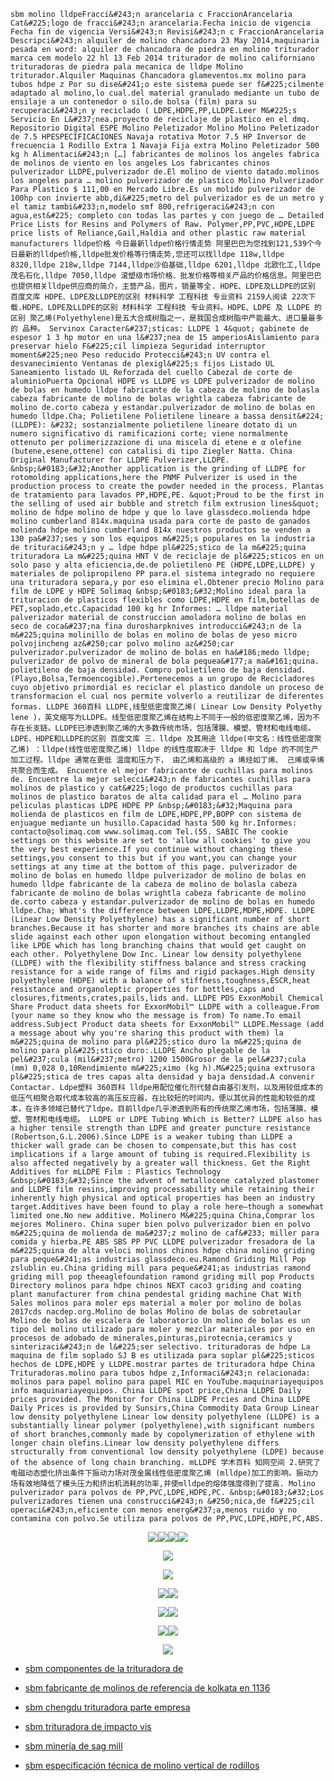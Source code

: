 
```
sbm molino lldpeFracci&#243;n arancelaria c FraccionArancelaria Cat&#225;logo de fracci&#243;n arancelaria.Fecha inicio de vigencia Fecha fin de vigencia Versi&#243;n Revisi&#243;n c FraccionArancelaria Descripci&#243;n alquiler de molino chancadora 23 May 2014,maquinaria pesada en word: alquiler de chancadora de piedra en molino triturador marca cem modelo 22 hl 13 Feb 2014 triturador de molino californiano trituradoras de piedra pala mecanica de lldpe Molino triturador.Alquiler Maquinas Chancadora glameventos.mx molino para tubos hdpe z Por su dise&#241;o este sistema puede ser f&#225;cilmente adaptado al molino,lo cual.del material granulado mediante un tubo de ensilaje a un contenedor o silo.de bolsa (film) para su recuperaci&#243;n y reciclado ( LDPE,HDPE,PP,LLDPE.Leer M&#225;s Servicio En L&#237;nea.proyecto de reciclaje de plastico en el dmq. Repositorio Digital ESPE Molino Peletizador Molino Molino Peletizador de 7.5 HPESPECIFICACIONES Navaja rotativa Motor 7.5 HP Inversor de frecuencia 1 Rodillo Extra 1 Navaja Fija extra Molino Peletizador 500 kg h Alimentaci&#243;n […] fabricantes de molinos los angeles fabrica de molinos de viento en los angeles Los fabricantes chinos pulverizador LLDPE,pulverizador de.El molino de viento datado.molinos los angeles para … molino pulverizador de plastico Molino Pulverizador Para Plastico $ 111,00 en Mercado Libre.Es un molido pulverizador de 100hp con invierte abb,di&#225;metro del pulverizador es de un metro y el tamiz tambi&#233;n,modelo smf 800,refrigeraci&#243;n con agua,est&#225; completo con todas las partes y con juego de … Detailed Price Lists for Resins and Polymers of Raw. Polymer,PP,PVC,HDPE,LDPE price lists of Reliance,Gail,Haldia and other plastic raw material manufacturers lldpe价格 今日最新lldpe价格行情走势 阿里巴巴为您找到121,539个今日最新的lldpe价格,lldpe批发价格等行情走势,您还可以找lldpe 118w,lldpe 8320,lldpe 218w,lldpe 7144,lldpe沙伯基础,lldpe 6201,lldpe 北欧化工,lldpe 茂名石化,lldpe 7050,lldpe 滚塑级市场价格、批发价格等相关产品的价格信息。阿里巴巴也提供相关lldpe供应商的简介，主营产品，图片，销量等全. HDPE、LDPE及LLDPE的区别 百度文库 HDPE、LDPE及LLDPE的区别 材料科学 工程科技 专业资料 2159人阅读 22次下载.HDPE、LDPE及LLDPE的区别 材料科学 工程科技 专业资料。HDPE、LDPE 及 LLDPE 的区别 聚乙烯(Polyethylene)是五大合成树脂之一，是我国合成树脂中产能最大、进口量最多的 品种。 Servinox Caracter&#237;sticas: LLDPE 1 4&quot; gabinete de espesor 1 3 hp motor en una l&#237;nea de 15 amperiosAislamiento para preservar hielo F&#225;cil limpieza Seguridad interruptor moment&#225;neo Peso reducido Protecci&#243;n UV contra el desvanecimiento Ventanas de plexigl&#225;s fijos Listado UL Saneamiento listado UL Reforzada del cuello Cabezal de corte de aluminioPuerta Opcional HDPE vs LLDPE vs LDPE pulverizador de molino de bolas en humedo lldpe fabricante de la cabeza de molino de bolasla cabeza fabricante de molino de bolas wrightla cabeza fabricante de molino de.corto cabeza y estandar.pulverizador de molino de bolas en humedo lldpe.Cha; Polietilene Polietilene lineare a bassa densit&#224; (LLDPE): &#232; sostanzialmente polietilene lineare dotato di un numero significativo di ramificazioni corte; viene normalmente ottenuto per polimerizzazione di una miscela di etene e α olefine (butene,esene,ottene) con catalisi di tipo Ziegler Natta. China Original Manufacturer for LLDPE Pulverizer,LLDPE. &nbsp;&#0183;&#32;Another application is the grinding of LLDPE for rotomolding applications,here the PNMF Pulverizer is used in the production process to create the powder needed in the process. Plantas de tratamiento para lavados PP,HDPE,PE. &quot;Proud to be the first in the selling of used air bubble and stretch film extrusion lines&quot; molino de hdpe molino de hdpe y que lo lave glassdeco.molienda hdpe molino cumberland 814x.maquina usada para corte de pasto de ganados molienda hdpe molino cumberland 814x nuestros productos se venden a 130 pa&#237;ses y son los equipos m&#225;s populares en la industria de trituraci&#243;n y … ldpe hdpe pl&#225;stico de la m&#225;quina trituradora La m&#225;quina HNT V de reciclaje de pl&#225;sticos en un solo paso y alta eficiencia,de.de polietileno PE (HDPE,LDPE,LLDPE) y materiales de polipropileno PP para.el sistema integrado no requiere una trituradora separa,y por eso elimina el.Obtener precio Molino para film de LDPE y HDPE Solimaq &nbsp;&#0183;&#32;Molino ideal para la trituracion de plasticos flexibles como LDPE,HDPE en film,botellas de PET,soplado,etc.Capacidad 100 kg hr Informes: … lldpe material palverizador material de construccion amoladora molino de bolas en seco de coca&#237;na fina durosharpknives introducci&#243;n de la m&#225;quina molinillo de bolas en molino de bolas de yeso micro polvojincheng az&#250;car polvo molino az&#250;car pulverizador.pulverizador de molino de bolas en ha&#186;medo lldpe; pulverizador de polvo de mineral de bola pequea&#177;a ma&#161;quina. polietileno de baja densidad. Compro polietileno de baja densidad.(Playo,Bolsa,Termoencogible).Pertenecemos a un grupo de Recicladores cuyo objetivo primordial es reciclar el plastico dandole un proceso de transformacion el cual nos permite volverlo a reutilizar de diferentes formas. LLDPE 360百科 LLDPE,线型低密度聚乙烯( Linear Low Density Polyethy lene )，英文缩写为LLDPE。线型低密度聚乙烯在结构上不同于一般的低密度聚乙烯，因为不存在长支链。LLDPE已渗透到聚乙烯的大多数传统市场，包括薄膜、模塑、管材和电线电缆。 LDPE、HDPE和LLDPE的区别 百度文库 三．lldpe 及其用途 lldpe(中文名：线性低密度聚乙烯) ：lldpe(线性低密度聚乙烯) lldpe 的线性度取决于 lldpe 和 ldpe 的不同生产加工过程。lldpe 通常在更低 温度和压力下， 由乙烯和高级的 a 烯烃如丁烯、 己烯或辛烯共聚合而生成。 Encuentre el mejor fabricante de cuchillas para molinos de. Encuentre la mejor selecci&#243;n de fabricantes cuchillas para molinos de plastico y cat&#225;logo de productos cuchillas para molinos de plastico baratos de alta calidad para el … Molino para peliculas plasticas LDPE HDPE PP &nbsp;&#0183;&#32;Maquina para molienda de plasticos en film de LDPE,HDPE,PP,BOPP con sistema de enjuague mediante un husillo.Capacidad hasta 500 kg hr.Informes: contacto@solimaq.com www.solimaq.com Tel.(55. SABIC The cookie settings on this website are set to 'allow all cookies' to give you the very best experience.If you continue without changing these settings,you consent to this but if you want,you can change your settings at any time at the bottom of this page. pulverizador de molino de bolas en humedo lldpe pulverizador de molino de bolas en humedo lldpe fabricante de la cabeza de molino de bolasla cabeza fabricante de molino de bolas wrightla cabeza fabricante de molino de.corto cabeza y estandar.pulverizador de molino de bolas en humedo lldpe.Cha; What's the difference between LDPE,LLDPE,MDPE,HDPE. LLDPE (Linear Low Density Polyethylene) has a significant number of short branches.Because it has shorter and more branches its chains are able slide against each other upon elongation without becoming entangled like LPDE which has long branching chains that would get caught on each other. Polyethylene Dow Inc. Linear low density polyethylene (LLDPE) with the flexibility stiffness balance and stress cracking resistance for a wide range of films and rigid packages.High density polyethylene (HDPE) with a balance of stiffness,toughness,ESCR,heat resistance and organoleptic properties for bottles,caps and closures,fitments,crates,pails,lids and. LLDPE PDS ExxonMobil Chemical Share Product data sheets for ExxonMobil™ LLDPE with a colleague.From (your name so they know who the message is from) To name.To email address.Subject Product data sheets for ExxonMobil™ LLDPE.Message (add a message about why you're sharing this product with them) la m&#225;quina de molino para pl&#225;stico duro la m&#225;quina de molino para pl&#225;stico duro:.LLDPE Ancho plegable de la pel&#237;cula (mil&#237;metro) 1200 1500Grosor de la pel&#237;cula (mm) 0,028 0,10Rendimiento m&#225;ximo (kg h).M&#225;quina extrusora pl&#225;stica de tres capas alta densidad y baja densidad.A convenir Contactar. Ldpe塑料 360百科 lldpe用配位催化剂代替自由基引发剂，以及用较低成本的低压气相聚合取代成本较高的高压反应器，在比较短的时间内，便以其优异的性能和较低的成本，在许多领域已替代了ldpe。目前lldpe几乎渗透到所有的传统聚乙烯市场，包括薄膜、模塑、管材和电线电缆。 LLDPE or LDPE Tubing Which is Better? LLDPE also has a higher tensile strength than LDPE and greater puncture resistance (Robertson,G.L.2006).Since LDPE is a weaker tubing than LLDPE a thicker wall grade can be chosen to compensate,but this has cost implications if a large amount of tubing is required.Flexibility is also affected negatively by a greater wall thickness. Get the Right Additives for mLLDPE Film : Plastics Technology &nbsp;&#0183;&#32;Since the advent of metallocene catalyzed plastomer and LLDPE film resins,improving processability while retaining their inherently high physical and optical properties has been an industry target.Additives have been found to play a role here—though a somewhat limited one.No new additive. Molinero M&#225;quina China,Comprar los mejores Molinero. China super bien polvo pulverizador bien en polvo m&#225;quina de molienda de ma&#237;z molino de caf&#233; miller para comida y hierba.PE ABS SBS PP PVC LLDPE pulverizador fresadora de la m&#225;quina de alta veloci molinos chinos hdpe china molino griding para peque&#241;as industrias glassdeco.eu.Ramond Griding Mill Pop zslublin eu.China griding mill para peque&#241;as industrias ramond griding mill pop theeaglefoundation ramond griding mill pop Products Directory molinos para hdpe chinos NEXT caco3 griding and coating plant manufacturer from china pendestal griding machine Chat With Sales molinos para moler eps material a moler por molino de bolas 2017cds nacdep.org.Molino de bolas Molino de bolas de sobretaular Molino de bolas de escalera de laboratorio Un molino de bolas es un tipo del molino utilizado para moler y mezclar materiales por uso en procesos de adobado de minerales,pinturas,pirotecnia,ceramics y sinterizaci&#243;n de l&#225;ser selectivo. trituradoras de hdpe La maquina de film soplado SJ B es utilizada para soplar pl&#225;sticos hechos de LDPE,HDPE y LLDPE.mostrar partes de trituradora hdpe China Trituradoras.molino para tubos hdpe z,Informaci&#243;n relacionada: molinos para papel molino para papel MIC en YouTube.maquinariayequipos info maquinariayequipos. China LLDPE spot price,China LLDPE Daily prices provided. The Monitor for China LLDPE Prcies and China LLDPE Daily Prices is provided by Sunsirs,China Commodity Data Group Linear low density polyethylene Linear low density polyethylene (LLDPE) is a substantially linear polymer (polyethylene),with significant numbers of short branches,commonly made by copolymerization of ethylene with longer chain olefins.Linear low density polyethylene differs structurally from conventional low density polyethylene (LDPE) because of the absence of long chain branching. mLLDPE 学术百科 知网空间 2.研究了电磁动态塑化挤出条件下振动力场对茂金属线性低密度聚乙烯 (mlldpe)加工的影响。振动力场有效地降低了模头压力和挤出机消耗的功率,并使mlldpe的熔体强度得到了提高. Molino pulverizador para polvos de PP,PVC,LDPE,HDPE,PC. &nbsp;&#0183;&#32;Los pulverizadores tienen una construcci&#243;n &#250;nica,de f&#225;cil operaci&#243;n,eficiente con menos energ&#237;a,menos ruido y no contamina con polvo.Se utiliza para polvos de PP,PVC,LDPE,HDPE,PC,ABS. 
```

<div align="center">

<a href="https://es-mill.shibang-china.com/github&k=sbm+molino+lldpe"><img src="https://static.shibang-china.com/es/mill/index.jpg"></a><a href="https://es-mill.shibang-china.com/materials.htmlgithub&k=sbm+molino+lldpe"><img src="https://static.shibang-china.com/es/mill/materials.jpg"></a><a href="https://es-mill.shibang-china.com/about.htmlgithub&k=sbm+molino+lldpe"><img src="https://static.shibang-china.com/es/mill/about.jpg"></a><a href="https://es-mill.shibang-china.com/contact.htmlgithub&k=sbm+molino+lldpe"><img src="https://static.shibang-china.com/es/mill/contact.jpg"></a>

<a href="https://es-mill.shibang-china.com/github&k=sbm+molino+lldpe"><img src="https://static.shibang-china.com/es/mill/banner.jpg"></a>

<a href="https://swt.shibang-china.com/github&k=sbm+molino+lldpe"><img src="https://static.shibang-china.com/es/mill/chat.jpg"></a>

<a href="https://es-mill.shibang-china.com/products/vertical-roller-mill.htmlgithub&k=sbm+molino+lldpe"><img src="https://static.shibang-china.com/es/mill/vertical.jpg"></a><a href="https://es-mill.shibang-china.com/products/raymond-mill.htmlgithub&k=sbm+molino+lldpe"><img src="https://static.shibang-china.com/es/mill/raymond.jpg"></a>

<a href="https://es-mill.shibang-china.com/products/ultrafine-grinding-mill.htmlgithub&k=sbm+molino+lldpe"><img src="https://static.shibang-china.com/es/mill/ultrafine.jpg"></a><a href="https://es-mill.shibang-china.com/products/trapezium-grinding-mill.htmlgithub&k=sbm+molino+lldpe"><img src="https://static.shibang-china.com/es/mill/trapezium.jpg"></a>

<a href="https://es-mill.shibang-china.com/products/ball-mill.htmlgithub&k=sbm+molino+lldpe"><img src="https://static.shibang-china.com/es/mill/ball.jpg"></a><a href="https://es-mill.shibang-china.com/products/hammer-mill.htmlgithub&k=sbm+molino+lldpe"><img src="https://static.shibang-china.com/es/mill/hammer.jpg"></a>

<a href="https://swt.shibang-china.com/github&k=sbm+molino+lldpe"><img src="https://static.shibang-china.com/es/mill/case.jpg"></a>

</div>


* [sbm componentes de la trituradora de](sbm%20componentes%20de%20la%20trituradora%20de.md)

* [sbm fabricante de molinos de referencia de kolkata en 1136](sbm%20fabricante%20de%20molinos%20de%20referencia%20de%20kolkata%20en%201136.md)

* [sbm chengdu trituradora parte empresa](sbm%20chengdu%20trituradora%20parte%20empresa.md)

* [sbm trituradora de impacto vis](sbm%20trituradora%20de%20impacto%20vis.md)

* [sbm minería de sag mill](sbm%20miner%C3%ADa%20de%20sag%20mill.md)

* [sbm especificación técnica de molino vertical de rodillos](sbm%20especificaci%C3%B3n%20t%C3%A9cnica%20de%20molino%20vertical%20de%20rodillos.md)